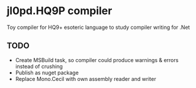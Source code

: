 # jl0pd.HQ9P compiler

Toy compiler for HQ9+ esoteric language to study compiler writing for .Net

## TODO

* Create MSBuild task, so compiler could produce warnings & errors instead of crushing
* Publish as nuget package
* Replace Mono.Cecil with own assembly reader and writer
